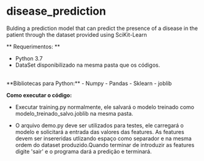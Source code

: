 
# disease_prediction
Bulding a prediction model that can predict the presence of a disease in the patient through the dataset provided using SciKit-Learn

** Requerimentos: **

- Python 3.7 <br />
- DataSet disponibilizado na mesma pasta que os códigos.
<br />
**Bibliotecas para Python:**
- Numpy
- Pandas
- Sklearn
-  joblib
  
**Como executar o código:**
-   Executar training.py normalmente, ele salvará o modelo treinado como modelo_treinado_salvo.joblib na mesma pasta.

-   O arquivo demo.py deve ser utilizados para testes, ele carregará o modelo e solicitará a entrada das valores das features. As features     devem ser insereridas utlizando espaço como separador e na mesma ordem do dataset produzido.Quando terminar de introduzir as features digite 'sair' e o programa dará a predição e terminará.
